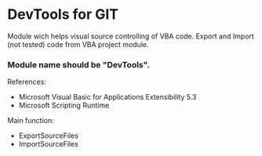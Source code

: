 # DevTools for GIT
Module wich helps visual source controlling of VBA code. Export and Import (not tested) code from VBA project module.

### Module name should be "DevTools".

References:
- Microsoft Visual Basic for Applications Extensibility 5.3
- Microsoft Scripting Runtime

Main function:
- ExportSourceFiles
- ImportSourceFiles